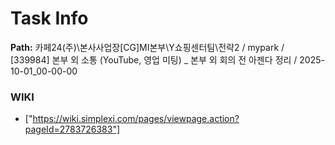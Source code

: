 # Task Info

**Path:** 카페24(주)\본사사업장\[CG]MI본부\Y쇼핑센터팀\전략2 / mypark / [339984] 본부 외 소통 (YouTube, 영업 미팅) _ 본부 외 회의 전 아젠다 정리 / 2025-10-01_00-00-00

### WIKI
- ["https://wiki.simplexi.com/pages/viewpage.action?pageId=2783726383"]

